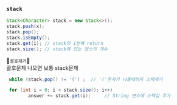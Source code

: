 ### **`stack`**
```java
Stack<Character> stack = new Stack<>();
stack.push(x);
stack.pop();
stack.isEmpty();
stack.get(i); // stack의 i번째 return
stack.size(); // stack에 있는 원소의 개수
```


🦝`괄호제거`🦝 </br>
괄호문제 나오면 보통 stack문제
```java
 while (stack.pop() != '(') ;  // '('문자가 나올때까지 스택제거

 for (int i = 0; i < stack.size(); i++)
        answer += stack.get(i);     // String 변수에 스택값 추가 
```